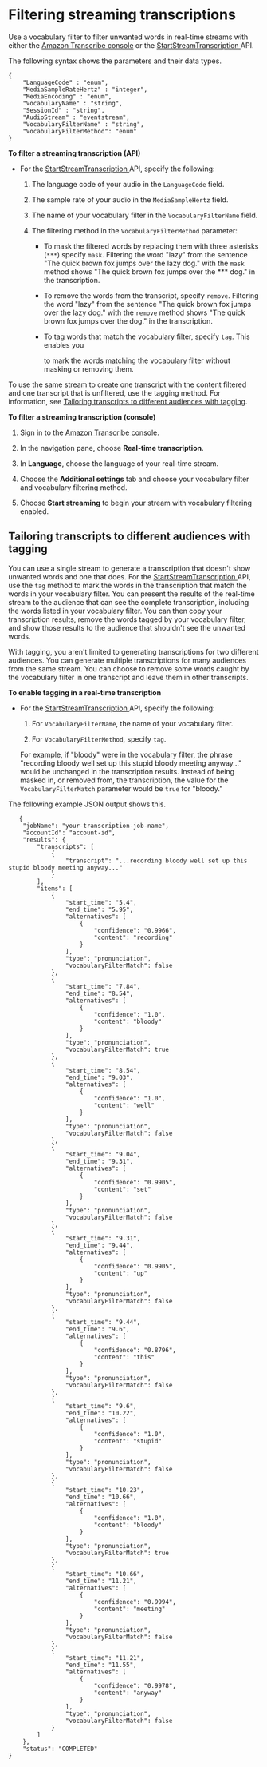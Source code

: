 # Filtering streaming transcriptions<a name="streaming-filter-unwanted"></a>

Use a vocabulary filter to filter unwanted words in real\-time streams with either the [Amazon Transcribe console](https://console.aws.amazon.com/transcribe/) or the [ StartStreamTranscription ](API_streaming_StartStreamTranscription.md) API\. 

The following syntax shows the parameters and their data types\.

```
{
    "LanguageCode" : "enum",
    "MediaSampleRateHertz" : "integer",
    "MediaEncoding" : "enum",
    "VocabularyName" : "string",
    "SessionId" : "string", 
    "AudioStream" : "eventstream",
    "VocabularyFilterName" : "string",
    "VocabularyFilterMethod": "enum"
}
```

**To filter a streaming transcription \(API\)**
+ For the [ StartStreamTranscription ](API_streaming_StartStreamTranscription.md) API, specify the following:

  1. The language code of your audio in the `LanguageCode` field\.

  1. The sample rate of your audio in the `MediaSampleHertz` field\.

  1. The name of your vocabulary filter in the `VocabularyFilterName` field\.

  1. The filtering method in the `VocabularyFilterMethod` parameter: 
     + To mask the filtered words by replacing them with three asterisks \(`***`\) specify `mask`\. Filtering the word "lazy" from the sentence "The quick brown fox jumps over the lazy dog\." with the `mask` method shows "The quick brown fox jumps over the \*\*\* dog\." in the transcription\. 
     + To remove the words from the transcript, specify `remove`\. Filtering the word "lazy" from the sentence "The quick brown fox jumps over the lazy dog\." with the `remove` method shows "The quick brown fox jumps over the dog\." in the transcription\.
     + To tag words that match the vocabulary filter, specify `tag`\. This enables you

        to mark the words matching the vocabulary filter without masking or removing them\.

To use the same stream to create one transcript with the content filtered and one transcript that is unfiltered, use the tagging method\. For information, see [Tailoring transcripts to different audiences with tagging](#filter-two-transcripts)\.

**To filter a streaming transcription \(console\)**

1. Sign in to the [ Amazon Transcribe console](https://console.aws.amazon.com/transcribe/)\.

1. In the navigation pane, choose **Real\-time transcription**\.

1. In **Language**, choose the language of your real\-time stream\.

1. Choose the **Additional settings** tab and choose your vocabulary filter and vocabulary filtering method\.

1. Choose **Start streaming** to begin your stream with vocabulary filtering enabled\.

## Tailoring transcripts to different audiences with tagging<a name="filter-two-transcripts"></a>

You can use a single stream to generate a transcription that doesn't show unwanted words and one that does\. For the [ StartStreamTranscription ](API_streaming_StartStreamTranscription.md) API, use the `tag` method to mark the words in the transcription that match the words in your vocabulary filter\. You can present the results of the real\-time stream to the audience that can see the complete transcription, including the words listed in your vocabulary filter\. You can then copy your transcription results, remove the words tagged by your vocabulary filter, and show those results to the audience that shouldn't see the unwanted words\. 

With tagging, you aren't limited to generating transcriptions for two different audiences\. You can generate multiple transcriptions for many audiences from the same stream\. You can choose to remove some words caught by the vocabulary filter in one transcript and leave them in other transcripts\.

**To enable tagging in a real\-time transcription**
+ For the [ StartStreamTranscription ](API_streaming_StartStreamTranscription.md) API, specify the following:

  1. For `VocabularyFilterName`, the name of your vocabulary filter\.

  1. For `VocabularyFilterMethod`, specify `tag`\.

  For example, if "bloody" were in the vocabulary filter, the phrase "recording bloody well set up this stupid bloody meeting anyway\.\.\." would be unchanged in the transcription results\. Instead of being masked in, or removed from, the transcription, the value for the `VocabularyFilterMatch` parameter would be `true` for "bloody\." 

The following example JSON output shows this\.

```
   {
    "jobName": "your-transcription-job-name",
    "accountId": "account-id",
    "results": {
        "transcripts": [
            {
                "transcript": "...recording bloody well set up this stupid bloody meeting anyway..."
            }
        ],
        "items": [
            {
                "start_time": "5.4",
                "end_time": "5.95",
                "alternatives": [
                    {
                        "confidence": "0.9966",
                        "content": "recording"
                    }
                ],
                "type": "pronunciation",
                "vocabularyFilterMatch": false
            },
            {
                "start_time": "7.84",
                "end_time": "8.54",
                "alternatives": [
                    {
                        "confidence": "1.0",
                        "content": "bloody"
                    }
                ],
                "type": "pronunciation",
                "vocabularyFilterMatch": true
            },
            {
                "start_time": "8.54",
                "end_time": "9.03",
                "alternatives": [
                    {
                        "confidence": "1.0",
                        "content": "well"
                    }
                ],
                "type": "pronunciation",
                "vocabularyFilterMatch": false
            },
            {
                "start_time": "9.04",
                "end_time": "9.31",
                "alternatives": [
                    {
                        "confidence": "0.9905",
                        "content": "set"
                    }
                ],
                "type": "pronunciation",
                "vocabularyFilterMatch": false
            },
            {
                "start_time": "9.31",
                "end_time": "9.44",
                "alternatives": [
                    {
                        "confidence": "0.9905",
                        "content": "up"
                    }
                ],
                "type": "pronunciation",
                "vocabularyFilterMatch": false
            },
            {
                "start_time": "9.44",
                "end_time": "9.6",
                "alternatives": [
                    {
                        "confidence": "0.8796",
                        "content": "this"
                    }
                ],
                "type": "pronunciation",
                "vocabularyFilterMatch": false
            },
            {
                "start_time": "9.6",
                "end_time": "10.22",
                "alternatives": [
                    {
                        "confidence": "1.0",
                        "content": "stupid"
                    }
                ],
                "type": "pronunciation",
                "vocabularyFilterMatch": false
            },
            {
                "start_time": "10.23",
                "end_time": "10.66",
                "alternatives": [
                    {
                        "confidence": "1.0",
                        "content": "bloody"
                    }
                ],
                "type": "pronunciation",
                "vocabularyFilterMatch": true
            },
            {
                "start_time": "10.66",
                "end_time": "11.21",
                "alternatives": [
                    {
                        "confidence": "0.9994",
                        "content": "meeting"
                    }
                ],
                "type": "pronunciation",
                "vocabularyFilterMatch": false
            },
            {
                "start_time": "11.21",
                "end_time": "11.55",
                "alternatives": [
                    {
                        "confidence": "0.9978",
                        "content": "anyway"
                    }
                ],
                "type": "pronunciation",
                "vocabularyFilterMatch": false
            }
        ]
    },
    "status": "COMPLETED"
}
```